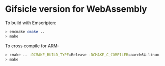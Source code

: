 # Gifsicle version for WebAssembly

To build with Emscripten:

```bash
> emcmake cmake ..
> make
```

To cross compile for ARM:
```bash
> cmake .. -DCMAKE_BUILD_TYPE=Release -DCMAKE_C_COMPILER=aarch64-linux-gnu-gcc -DCMAKE_CXX_COMPILER=aarch64-linux-gnu-g++
> make
```
